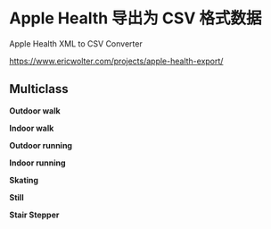 # Apple Health 导出为 CSV 格式数据
Apple Health XML to CSV Converter

https://www.ericwolter.com/projects/apple-health-export/

## Multiclass

**Outdoor walk**

**Indoor walk**

**Outdoor running**

**Indoor running**

**Skating**

**Still**

**Stair Stepper**


